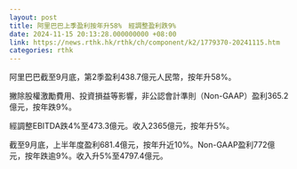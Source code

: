 ```yaml
---
layout: post
title: 阿里巴巴上季盈利按年升58%　經調整盈利跌9%
date: 2024-11-15 20:13:28.000000000 +08:00
link: https://news.rthk.hk/rthk/ch/component/k2/1779370-20241115.htm
categories: rthk
---
```


阿里巴巴截至9月底，第2季盈利438.7億元人民幣，按年升58%。

撇除股權激勵費用、投資損益等影響，非公認會計準則（Non-GAAP）盈利365.2億元，按年跌9%。

經調整EBITDA跌4%至473.3億元。收入2365億元，按年升5%。

截至9月底，上半年度盈利681.4億元，按年升近10%。Non-GAAP盈利772億元，按年跌逾9%。收入升5%至4797.4億元。
